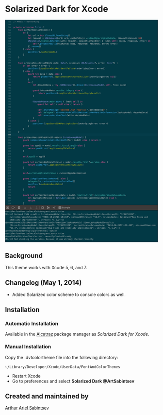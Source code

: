Solarized Dark for Xcode
========================

![Forced Update](https://github.com/ArtSabintsev/Solarized-Dark-for-Xcode/blob/master/solarizedDark.png?raw=true "Solarized Dark Screenshot") 

## Background
This theme works with Xcode 5, 6, and 7.

## Changelog (May 1, 2014)
- Added Solarized color scheme to console colors as well.

## Installation
### Automatic Installation
Available in the [Alcatraz](http://www.alcatraz.io) package manager as *Solarized Dark for Xcode*.
 
### Manual Installation
Copy the .dvtcolortheme file into the following directory: 

```
~/Library/Developer/Xcode/UserData/FontAndColorThemes
```
- Restart Xcode
- Go to preferences and select **Solarized Dark @ArtSabintsev**

## Created and maintained by
[Arthur Ariel Sabintsev](http://www.sabintsev.com)
